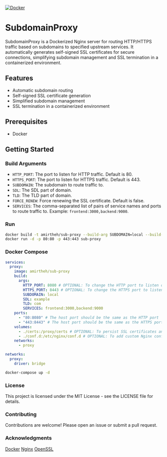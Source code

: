 [![Docker](https://github.com/amir-the-h/sub-proxy/actions/workflows/docker-publish.yml/badge.svg?branch=main)](https://github.com/amir-the-h/sub-proxy/actions/workflows/docker-publish.yml)
# SubdomainProxy

SubdomainProxy is a Dockerized Nginx server for routing HTTP/HTTPS traffic based on subdomains to specified upstream services. It automatically generates self-signed SSL certificates for secure connections, simplifying subdomain management and SSL termination in a containerized environment.

## Features

- Automatic subdomain routing
- Self-signed SSL certificate generation
- Simplified subdomain management
- SSL termination in a containerized environment

## Prerequisites

- Docker

## Getting Started

### Build Arguments
- `HTTP_PORT`: The port to listen for HTTP traffic. Default is 80.
- `HTTPS_PORT`: The port to listen for HTTPS traffic. Default is 443.
- `SUBDOMAIN`: The subdomain to route traffic to.
- `SDL`: The SDL part of domain.
- `TLD`: The TLD part of domain.
- `FORCE_RENEW`: Force renewing the SSL certificate. Default is false.
- `SERVICES`: The comma-separated list of pairs of service names and ports to route traffic to. Example: `frontend:3000,backend:9000`.

### Run
```bash
docker build -t amirtheh/sub-proxy --build-arg SUBDOMAIN=local --build-arg SDL=example --build-arg TLD=com --build-arg SERVICES=frontend:3000,backend:9000 .
docker run -d -p 80:80 -p 443:443 sub-proxy
```

### Docker Compose
```yaml
services:
  proxy:
    image: amirtheh/sub-proxy
    build:
      args:
        HTTP_PORT: 8080 # OPTIONAL: To change the HTTP port to listen on. You can handle the port forwarding from Windows to WSL for example.
        HTTPS_PORT: 8443 # OPTIONAL: To change the HTTPS port to listen on. You can handle the port forwarding from Windows to WSL for example.
        SUBDOMAIN: local
        SDL: example
        TLD: com
        SERVICES: frontend:3000,backend:9000
    ports:
      - "80:8080" # The host port should be the same as the HTTP port
      - "443:8443" # The host port should be the same as the HTTPS port
    volumes:
      - ./certs:/proxy/certs # OPTIONAL: To persist SSL certificates and be able to reuse them or add them to the trusted certificates
      - ./conf.d:/etc/nginx/conf.d # OPTIONAL: To add custom Nginx configuration files or override the default ones
    networks:
      - proxy

networks:
  proxy:
    driver: bridge
```

```bash
docker-compose up -d
```

### License
This project is licensed under the MIT License - see the LICENSE file for details.

### Contributing
Contributions are welcome! Please open an issue or submit a pull request.

### Acknowledgments
[Docker](https://www.docker.com/)
[Nginx](https://www.nginx.com/)
[OpenSSL](https://www.openssl.org/)
